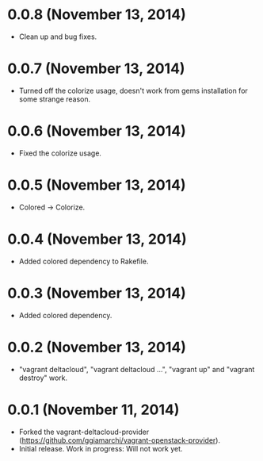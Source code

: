 # 0.0.8 (November 13, 2014)

* Clean up and bug fixes.

# 0.0.7 (November 13, 2014)

* Turned off the colorize usage, doesn't work from gems installation for some strange reason.

# 0.0.6 (November 13, 2014)

* Fixed the colorize usage.

# 0.0.5 (November 13, 2014)

* Colored -> Colorize.

# 0.0.4 (November 13, 2014)

* Added colored dependency to Rakefile.

# 0.0.3 (November 13, 2014)

* Added colored dependency.

# 0.0.2 (November 13, 2014)

* "vagrant deltacloud", "vagrant deltacloud ...", "vagrant up" and "vagrant destroy" work.

# 0.0.1 (November 11, 2014)

* Forked the vagrant-deltacloud-provider (https://github.com/ggiamarchi/vagrant-openstack-provider).
* Initial release. Work in progress: Will not work yet.
